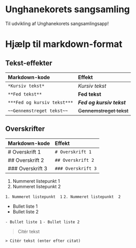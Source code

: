 # Unghanekorets sangsamling
Til udvikling af Unghanekorets sangsamlingsapp!

# Hjælp til markdown-format
## Tekst-effekter
| Markdown-kode | Effekt |
| :- | :- |
| `*Kursiv tekst*` | *Kursiv tekst* |
| `**Fed tekst**` | **Fed tekst** |
| `***Fed og kursiv tekst***` | ***Fed og kursiv tekst*** |
| `~~Gennemstreget tekst~~` | ~~Gennemstreget tekst~~ |

## Overskrifter
| Markdown-kode | Effekt |
| :- | :- |
| # Overskrift 1 | `# Overskrift 1`|
| ## Overskrift 2 | `## Overskrift 2` |
| ### Overskrift 3 | `### Overskrift 3` |



1. Nummeret listepunkt 1
2. Nummeret listepunkt  2

`1. Nummeret listepunkt  1`
`2. Nummeret listepunkt  2`

- Bullet liste 1
- Bullet liste 2
 

`- Bullet liste 1`
`- Bullet liste 2`

> Citér tekst

`> Citér tekst (enter efter citat)`
